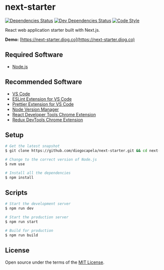 # next-starter

[![Dependencies Status][dependencies-status-img]][dependencies-status-url] [![Dev Dependencies Status][dev-dependencies-status-img]][dev-dependencies-status-url] [![Code Style][code-style-img]][code-style-url]

[dependencies-status-url]: https://david-dm.org/diogocapela/next-starter
[dependencies-status-img]: https://img.shields.io/david/diogocapela/next-starter.svg
[dev-dependencies-status-url]: https://david-dm.org/diogocapela/next-starter?type=dev
[dev-dependencies-status-img]: https://img.shields.io/david/dev/diogocapela/next-starter.svg
[code-style-url]: https://github.com/prettier/prettier
[code-style-img]: https://img.shields.io/badge/code_style-prettier-ff69b4.svg?style=flat-square

React web application starter built with Next.js.

**Demo:** [https://next-starter.diog.co](https://next-starter.diog.co)

## Required Software

- [Node.js](https://nodejs.org)

## Recommended Software

- [VS Code](https://code.visualstudio.com)
- [ESLint Extension for VS Code](https://marketplace.visualstudio.com/items?itemName=dbaeumer.vscode-eslint)
- [Prettier Extension for VS Code](https://marketplace.visualstudio.com/items?itemName=esbenp.prettier-vscode)
- [Node Version Manager](https://github.com/nvm-sh/nvm)
- [React Developer Tools Chrome Extension](https://chrome.google.com/webstore/detail/react-developer-tools/fmkadmapgofadopljbjfkapdkoienihi)
- [Redux DevTools Chrome Extension](https://chrome.google.com/webstore/detail/redux-devtools/lmhkpmbekcpmknklioeibfkpmmfibljd)

## Setup

```bash
# Get the latest snapshot
$ git clone https://github.com/diogocapela/next-starter.git && cd next-starter

# Change to the correct version of Node.js
$ nvm use

# Install all the dependencies
$ npm install
```

## Scripts

```bash
# Start the development server
$ npm run dev

# Start the production server
$ npm run start

# Build for production
$ npm run build
```

## License

Open source under the terms of the [MIT License](https://opensource.org/licenses/MIT).

